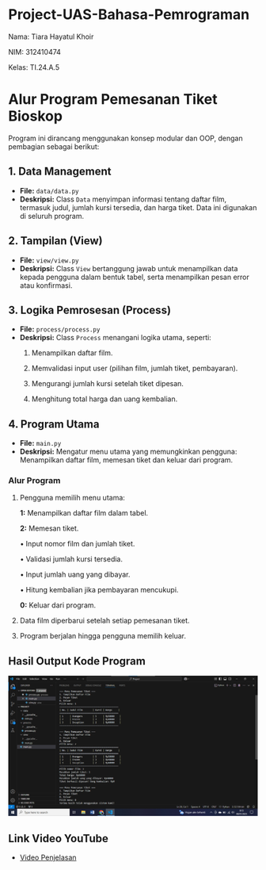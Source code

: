 # Project-UAS-Bahasa-Pemrograman

Nama: Tiara Hayatul Khoir

NIM: 312410474

Kelas: TI.24.A.5

# Alur Program Pemesanan Tiket Bioskop

Program ini dirancang menggunakan konsep modular dan OOP, dengan pembagian sebagai berikut:

## 1. Data Management
- **File:** `data/data.py`
- **Deskripsi:**
  Class `Data` menyimpan informasi tentang daftar film, termasuk judul, jumlah kursi tersedia, dan harga tiket. Data ini digunakan di seluruh program.

## 2. Tampilan (View)
- **File:** `view/view.py`
- **Deskripsi:**
  Class `View` bertanggung jawab untuk menampilkan data kepada pengguna dalam bentuk tabel, serta menampilkan pesan error atau konfirmasi.

## 3. Logika Pemrosesan (Process)
- **File:** `process/process.py`
- **Deskripsi:**
  Class `Process` menangani logika utama, seperti:
  1. Menampilkan daftar film.
     
  2. Memvalidasi input user (pilihan film, jumlah tiket, pembayaran).
     
  3. Mengurangi jumlah kursi setelah tiket dipesan.
  
  4. Menghitung total harga dan uang kembalian.

## 4. Program Utama
- **File:** `main.py`
- **Deskripsi:**
  Mengatur menu utama yang memungkinkan pengguna: Menampilkan daftar film, memesan tiket dan keluar dari program.

### Alur Program
1. Pengguna memilih menu utama:
   
   **1:** Menampilkan daftar film dalam tabel.
   
   **2:** Memesan tiket.
   
   •	Input nomor film dan jumlah tiket.
   
   •	Validasi jumlah kursi tersedia.
   
   •	Input jumlah uang yang dibayar.
   
   •	Hitung kembalian jika pembayaran mencukupi.
   
   **0:** Keluar dari program.
   
3. Data film diperbarui setelah setiap pemesanan tiket.
4. Program berjalan hingga pengguna memilih keluar.

## Hasil Output Kode Program

![foto](https://github.com/tir890/Project-UAS-Bahasa-Pemrograman/blob/505745514c76a6ec279c41ca14770f5b2458e7fe/Screenshot%202025-01-08%20081352.png)

## Link Video YouTube
- [Video Penjelasan](https://youtu.be/xATcgaTClbE)
